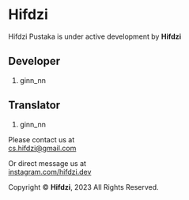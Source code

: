 # Hifdzi

Hifdzi Pustaka is under active development by **Hifdzi**

## Developer

1. ginn_nn

## Translator

1. ginn_nn

Please contact us at  
[cs.hifdzi@gmail.com](mailto:cs.hifdzi@gmail.com)

Or direct message us at  
[instagram.com/hifdzi.dev](http://instagram.com/hifdzi.dev)

Copyright © **Hifdzi**, 2023 All Rights Reserved.
